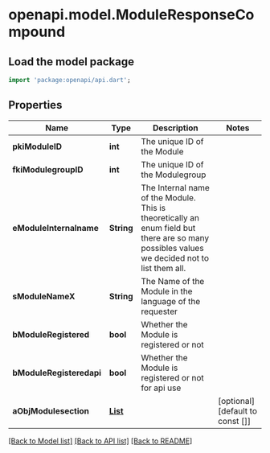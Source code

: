 # openapi.model.ModuleResponseCompound

## Load the model package
```dart
import 'package:openapi/api.dart';
```

## Properties
Name | Type | Description | Notes
------------ | ------------- | ------------- | -------------
**pkiModuleID** | **int** | The unique ID of the Module | 
**fkiModulegroupID** | **int** | The unique ID of the Modulegroup | 
**eModuleInternalname** | **String** | The Internal name of the Module.  This is theoretically an enum field but there are so many possibles values we decided not to list them all. | 
**sModuleNameX** | **String** | The Name of the Module in the language of the requester | 
**bModuleRegistered** | **bool** | Whether the Module is registered or not | 
**bModuleRegisteredapi** | **bool** | Whether the Module is registered or not for api use | 
**aObjModulesection** | [**List<ModulesectionResponseCompound>**](ModulesectionResponseCompound.md) |  | [optional] [default to const []]

[[Back to Model list]](../README.md#documentation-for-models) [[Back to API list]](../README.md#documentation-for-api-endpoints) [[Back to README]](../README.md)


